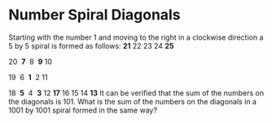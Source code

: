 # Number Spiral Diagonals

Starting with the number $1$ and moving to the right in a clockwise direction a $5$ by $5$ spiral is formed as follows:
**21** 22 23 24 **25**

20  **7**  8  **9** 10

19  6  **1**  2 11

18  **5**  4  **3** 12
**17** 16 15 14 **13**
It can be verified that the sum of the numbers on the diagonals is $101$.
What is the sum of the numbers on the diagonals in a $1001$ by $1001$ spiral formed in the same way?